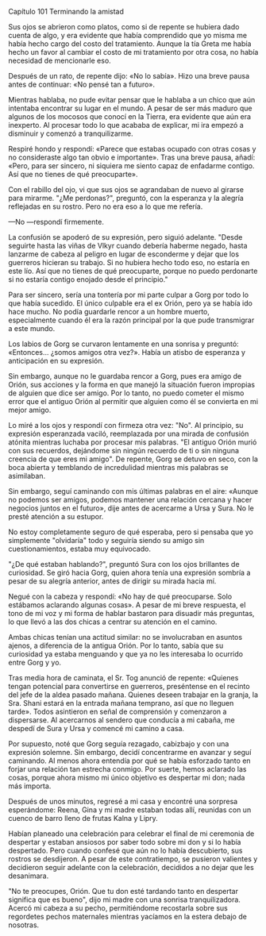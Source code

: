 
Capítulo 101 Terminando la amistad

Sus ojos se abrieron como platos, como si de repente se hubiera dado cuenta de algo, y era evidente que había comprendido que yo misma me había hecho cargo del costo del tratamiento. Aunque la tía Greta me había hecho un favor al cambiar el costo de mi tratamiento por otra cosa, no había necesidad de mencionarle eso.

Después de un rato, de repente dijo: «No lo sabía». Hizo una breve pausa antes de continuar: «No pensé tan a futuro».

Mientras hablaba, no pude evitar pensar que le hablaba a un chico que aún intentaba encontrar su lugar en el mundo. A pesar de ser más maduro que algunos de los mocosos que conocí en la Tierra, era evidente que aún era inexperto. Al procesar todo lo que acababa de explicar, mi ira empezó a disminuir y comenzó a tranquilizarme.

Respiré hondo y respondí: «Parece que estabas ocupado con otras cosas y no consideraste algo tan obvio e importante». Tras una breve pausa, añadí: «Pero, para ser sincero, ni siquiera me siento capaz de enfadarme contigo. Así que no tienes de qué preocuparte».

Con el rabillo del ojo, vi que sus ojos se agrandaban de nuevo al girarse para mirarme. "¿Me perdonas?", preguntó, con la esperanza y la alegría reflejadas en su rostro. Pero no era eso a lo que me refería.

—No —respondí firmemente.

La confusión se apoderó de su expresión, pero siguió adelante. "Desde seguirte hasta las viñas de Vlkyr cuando debería haberme negado, hasta lanzarme de cabeza al peligro en lugar de esconderme y dejar que los guerreros hicieran su trabajo. Si no hubiera hecho todo eso, no estaría en este lío. Así que no tienes de qué preocuparte, porque no puedo perdonarte si no estaría contigo enojado desde el principio."

Para ser sincero, sería una tontería por mi parte culpar a Gorg por todo lo que había sucedido. El único culpable era el ex Orión, pero ya se había ido hace mucho. No podía guardarle rencor a un hombre muerto, especialmente cuando él era la razón principal por la que pude transmigrar a este mundo.

Los labios de Gorg se curvaron lentamente en una sonrisa y preguntó: «Entonces... ¿somos amigos otra vez?». Había un atisbo de esperanza y anticipación en su expresión.

Sin embargo, aunque no le guardaba rencor a Gorg, pues era amigo de Orión, sus acciones y la forma en que manejó la situación fueron impropias de alguien que dice ser amigo. Por lo tanto, no puedo cometer el mismo error que el antiguo Orión al permitir que alguien como él se convierta en mi mejor amigo.

Lo miré a los ojos y respondí con firmeza otra vez: "No". Al principio, su expresión esperanzada vaciló, reemplazada por una mirada de confusión atónita mientras luchaba por procesar mis palabras. "El antiguo Orión murió con sus recuerdos, dejándome sin ningún recuerdo de ti o sin ninguna creencia de que eres mi amigo". De repente, Gorg se detuvo en seco, con la boca abierta y temblando de incredulidad mientras mis palabras se asimilaban.

Sin embargo, seguí caminando con mis últimas palabras en el aire: «Aunque no podemos ser amigos, podemos mantener una relación cercana y hacer negocios juntos en el futuro», dije antes de acercarme a Ursa y Sura. No le presté atención a su estupor.

No estoy completamente seguro de qué esperaba, pero si pensaba que yo simplemente "olvidaría" todo y seguiría siendo su amigo sin cuestionamientos, estaba muy equivocado.

"¿De qué estaban hablando?", preguntó Sura con los ojos brillantes de curiosidad. Se giró hacia Gorg, quien ahora tenía una expresión sombría a pesar de su alegría anterior, antes de dirigir su mirada hacia mí.

Negué con la cabeza y respondí: «No hay de qué preocuparse. Solo estábamos aclarando algunas cosas». A pesar de mi breve respuesta, el tono de mi voz y mi forma de hablar bastaron para disuadir más preguntas, lo que llevó a las dos chicas a centrar su atención en el camino.

Ambas chicas tenían una actitud similar: no se involucraban en asuntos ajenos, a diferencia de la antigua Orión. Por lo tanto, sabía que su curiosidad ya estaba menguando y que ya no les interesaba lo ocurrido entre Gorg y yo.

Tras media hora de caminata, el Sr. Tog anunció de repente: «Quienes tengan potencial para convertirse en guerreros, preséntense en el recinto del jefe de la aldea pasado mañana. Quienes deseen trabajar en la granja, la Sra. Shani estará en la entrada mañana temprano, así que no lleguen tarde». Todos asintieron en señal de comprensión y comenzaron a dispersarse. Al acercarnos al sendero que conducía a mi cabaña, me despedí de Sura y Ursa y comencé mi camino a casa.

Por supuesto, noté que Gorg seguía rezagado, cabizbajo y con una expresión solemne. Sin embargo, decidí concentrarme en avanzar y seguí caminando. Al menos ahora entendía por qué se había esforzado tanto en forjar una relación tan estrecha conmigo. Por suerte, hemos aclarado las cosas, porque ahora mismo mi único objetivo es despertar mi don; nada más importa.

Después de unos minutos, regresé a mi casa y encontré una sorpresa esperándome: Reena, Gina y mi madre estaban todas allí, reunidas con un cuenco de barro lleno de frutas Kalna y Lipry.

Habían planeado una celebración para celebrar el final de mi ceremonia de despertar y estaban ansiosos por saber todo sobre mi don y si lo había despertado. Pero cuando confesé que aún no lo había descubierto, sus rostros se desdijeron. A pesar de este contratiempo, se pusieron valientes y decidieron seguir adelante con la celebración, decididos a no dejar que les desanimara.

"No te preocupes, Orión. Que tu don esté tardando tanto en despertar significa que es bueno", dijo mi madre con una sonrisa tranquilizadora. Acercó mi cabeza a su pecho, permitiéndome recostarla sobre sus regordetes pechos maternales mientras yacíamos en la estera debajo de nosotras.